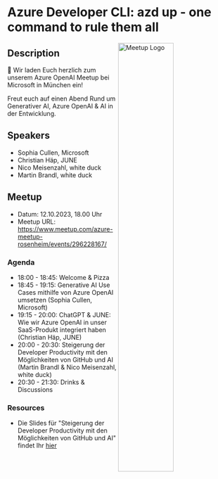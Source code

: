 # Azure Developer CLI: azd up - one command to rule them all

<img width="50%" align="right" alt="Meetup Logo" src="https://secure.meetupstatic.com/photos/event/2/5/7/3/clean_476649587.jpeg">

## Description

<p>📢 Wir laden Euch herzlich zum unserem Azure OpenAI Meetup bei Microsoft in München ein!

Freut euch auf einen Abend Rund um Generativer AI, Azure OpenAI & AI in der Entwicklung.</p>

## Speakers

- Sophia Cullen, Microsoft
- Christian Häp, JUNE
- Nico Meisenzahl, white duck
- Martin Brandl, white duck

## Meetup

- Datum: 12.10.2023, 18.00 Uhr
- Meetup URL: https://www.meetup.com/azure-meetup-rosenheim/events/296228167/

### Agenda

- 18:00 - 18:45: Welcome & Pizza
- 18:45 - 19:15: Generative AI Use Cases mithilfe von Azure OpenAI umsetzen (Sophia Cullen, Microsoft)
- 19:15 - 20:00: ChatGPT & JUNE: Wie wir Azure OpenAI in unser SaaS-Produkt integriert haben (Christian Häp, JUNE)
- 20:00 - 20:30: Steigerung der Developer Productivity mit den Möglichkeiten von GitHub und AI (Martin Brandl & Nico Meisenzahl, white duck)
- 20:30 - 21:30: Drinks & Discussions

### Resources

- Die Slides für "Steigerung der Developer Productivity mit den Möglichkeiten von GitHub und AI" findet Ihr [hier](arm-github-dev-prod.pdf)
